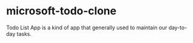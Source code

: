 # microsoft-todo-clone
Todo List App is a kind of app that generally used to maintain our day-to-day tasks.
